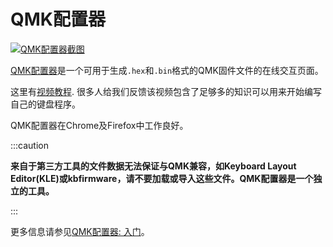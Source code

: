 # QMK配置器

<!---
  original document: 0.15.12:docs/newbs_building_firmware_configurator.md
  git diff 0.15.12 HEAD -- docs/newbs_building_firmware_configurator.md | cat
-->

[![QMK配置器截图](https://i.imgur.com/anw9cOL.png)](https://config.qmk.fm/)

[QMK配置器](https://config.qmk.fm)是一个可用于生成`.hex`和`.bin`格式的QMK固件文件的在线交互页面。

这里有[视频教程](https://www.youtube.com/watch?v=-imgglzDMdY). 很多人给我们反馈该视频包含了足够多的知识可以用来开始编写自己的键盘程序。

QMK配置器在Chrome及Firefox中工作良好。

:::caution

**来自于第三方工具的文件数据无法保证与QMK兼容，如Keyboard Layout Editor(KLE)或kbfirmware，请不要加载或导入这些文件。QMK配置器是一个独立的工具。**

:::

更多信息请参见[QMK配置器: 入门](zh-cn/configurator_step_by_step.md)。
